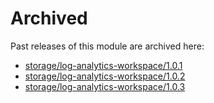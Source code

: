 # Archived

Past releases of this module are archived here:

- [storage/log-analytics-workspace/1.0.1](https://github.com/Azure/bicep-registry-modules/releases/tag/storage/log-analytics-workspace/1.0.1)
- [storage/log-analytics-workspace/1.0.2](https://github.com/Azure/bicep-registry-modules/releases/tag/storage/log-analytics-workspace/1.0.2)
- [storage/log-analytics-workspace/1.0.3](https://github.com/Azure/bicep-registry-modules/releases/tag/storage/log-analytics-workspace/1.0.3)
